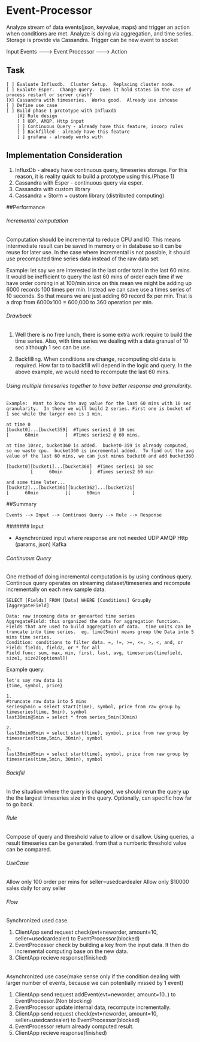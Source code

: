 Event-Processor
===============
Analyze stream of data events(json, keyvalue, maps) and trigger an action when conditions are met.
Analyze is doing via aggregation, and time series.  Storage is provide via Cassandra.  Trigger can be new event to socket

Input Events ---> Event Processor ---> Action

## Task
```
[ ] Evaluate Influxdb.  Cluster Setup.  Replacing cluster node.
[ ] Evalute Esper.  Change query.  Does it hold states in the case of process restart or server crash?
[X] Cassandra with timeseries.  Works good.  Already use inhouse
[ ] Define use case
[ ] Build phase 1 prototype with Influxdb
    [X] Rule design
    [ ] UDP, AMQP, Http input
    [ ] Continuous Query - already have this feature, incorp rules
    [ ] Backfilled - already have this feature
    [ ] grafana - already works with
```

## Implementation Consideration
1. InfluxDb - already have continuous query, timeseries storage.  For this reason, it is reality quick to build a prototype using this.(Phase 1)
2. Cassandra with Esper - continuous query via esper.
3. Cassandra with custom library 
4. Cassandra + Storm + custom library (distributed computing)  

##Performance
###### Incremental computation
Computation should be incremental to reduce CPU and IO.  This means intermediate result can be saved in memory or in database so it can be reuse for later use.  In the case where incremental is not possible, it should use precomputed time series data instead of the raw data set.  

Example: let say we are interested in the last order total in the last 60 mins.  It would be inefficient to query the last 60 mins of order each time if we have order coming in at 100/min since on this mean we might be adding up 6000 records 100 times per min.  Instead we can save use a times series of 10 seconds.  So that means we are just adding 60 record 6x per min.  That is a drop from 6000x100 = 600,000 to 360 operation per min.

###### Drawback
1. Well there is no free lunch, there is some extra work require to build the time series.  Also, with time series we dealing with a data granual of 10 sec although 1 sec can be use.

2. Backfilling.  When conditions are change, recomputing old data is required.  How far to to backfill will depend in the logic and query.  In the above example, we would need to recompute the last 60 mins.

###### Using multiple timeseries together to have better response and granularity.
```
Example:  Want to know the avg value for the last 60 mins with 10 sec granularity.  In there we will build 2 series. First one is bucket of 1 sec while the larger one is 1 min.

at time 0
[bucket0]...[bucket359]  #Times series1 @ 10 sec
[      60min          ]  #Times series2 @ 60 mins. 

at time 10sec, bucket360 is added.  bucket0-359 is already computed, so no waste cpu.  bucket360 is incremental added.  To find out the avg value of the last 60 mins, we can just minus bucket0 and add bucket360

[bucket0][bucket1]...[bucket360]  #Times series1 10 sec
         [      60min          ]  #Times series2 60 min

and some time later...
[bucket2]...[bucket361][bucket362]...[bucket721]
[      60min          ][      60min            ]
```

##Summary
````
Events --> Input --> Continuos Query --> Rule --> Response
````

####### Input
* Asynchronized input where response are not needed
UDP
AMQP
Http (params, json)
Kafka

###### Continuous Query
One method of doing incremental computation is by using continous query.  Continous query operates on streaming dataset/timeseries and recompute incrementally on each new sample data.  

```
SELECT [Fields] FROM [Data] WHERE [Conditions] GroupBy [AggregateField]

Data: raw incoming data or genearted time series 
AggregateField: this organized the data for aggregation function. Fields that are used to build aggregation of data.  time units can be truncate into time series.  eg. time(5min) means group the Data into 5 mins time series.
Condition: conditions to filter data. =, !=, >=, <=, >, <, and, or 
Field: field1, field2, or * for all
Field func: sum, max, min, first, last, avg, timeseries(timefield, size1, size2[optional])
```


Example query:
```
let's say raw data is 
{time, symbol, price}

1.
#truncate raw data into 5 mins
series@5min = select start(time), symbol, price from raw group by timeseries(time, 5min), symbol
last30min@5min = select * from series_5min(30min) 

2.
last30min@5min = select start(time), symbol, price from raw group by timeseries(time,5min, 30min), symbol

3.
last30min@5min = select start(time), symbol, price from raw group by timeseries(time,5min, 30min), symbol
```

###### Backfill
In the situation where the query is changed, we should rerun the query up the the largest timeseries size in the query.  Optionally, can specific how far to go back.

###### Rule
Compose of query and threshold value to allow or disallow. Using queries, a result timeseries can be generated.  from that a numberic threshold value can be compared.

###### UseCase
Allow only 100 order per mins for seller=usedcardealer
Allow only $10000 sales daily for any seller

###### Flow
Synchronized used case.
1. ClientApp send request check(evt=neworder, amount=10, seller=usedcardealer) to EventProcessor(blocked)
2. EventProcessor check by building a key from the input data.  It then do incremental computing base on the new data.
3. ClientApp recieve response(finished)

######
Asynchronized use case(make sense only if the condition dealing with larger number of events, because we can potentially missed by 1 event)
1. ClientApp send request addEvent(evt=neworder, amount=10..) to EventProcessor.(Non blocking)
2. EventProcessor update internal data, recompute incrementally.
3. ClientApp send request check(evt=neworder, amount=10, seller=usedcardealer) to EventProcessor(blocked)
4. EventProcessor return already computed result.
5. ClientApp recieve response(finished)

